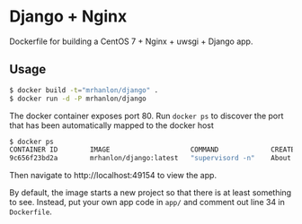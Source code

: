 # Django + Nginx

Dockerfile for building a CentOS 7 + Nginx + uwsgi + Django app.

## Usage

```bash
$ docker build -t="mrhanlon/django" .
$ docker run -d -P mrhanlon/django
```

The docker container exposes port 80. Run `docker ps` to discover the port
that has been automatically mapped to the docker host

```bash
$ docker ps
CONTAINER ID        IMAGE                    COMMAND             CREATED              STATUS              PORTS                   NAMES
9c656f23bd2a        mrhanlon/django:latest   "supervisord -n"    About a minute ago   Up About a minute   0.0.0.0:49154->80/tcp   sleepy_franklin
```

Then navigate to http://localhost:49154 to view the app.

By default, the image starts a new project so that there is at least something to see.
Instead, put your own app code in `app/` and comment out line 34 in `Dockerfile`.
